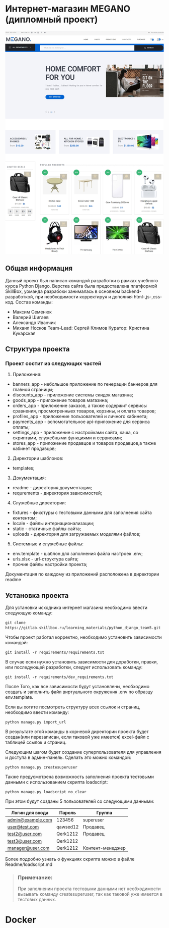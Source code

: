 # Интернет-магазин MEGANO (дипломный проект)
![Иллюстрация к проекту](static/assets/img/preview/main_page.jpg)
## Общая информация
Данный проект был написан командой разработки в рамках учебного курса Python Django. Верстка сайта была предоставлена платформой SkillBox, уоманда разрабоки занималась в основном backend-разработкой, при необходимости корректируя и дополняя html-,js-,css-код.
Состав команды:
 - Максим Семенюк
 - Валерий Шигаев
 - Александр Иванчик
 - Михаил Носков
Team-Lead: Сергей Климов
Куратор: Кристина Кукарская

## Структура проекта
### Проект состит из следующих частей
1. Приложения:
 - banners_app - небольшое приложение по генерации баннеров для главной страницы;
 - discounts_app - приложение системы скидок магазина;
 - goods_app - приложение товаров магазина;
 - orders_app - приложение заказов, а также содержит сервисы сравнения, просмотренныех товаров, корзины, и оплата товаров;
 - profiles_app - приложение пользователей и личного кабинета;
 - payments_app - вспомогательное api-приложение для сервиса оплаты;
 - settings_app - приложение с настройками сайта, кэша, со скриптами, служебными функциями и сервисами;
 - stores_app - приложение продавцов и товаров продавцов,а также кабинет продавцов;
2. Директории шаблонов:
 - templates;
3. Документация:
 - readme - директория документации;
 - requrements - директория зависимостей;
4. Служебные директории:
 - fixtures - фикстуры с тестовыми данными для заполнения сайта контентом;
 - locale - файлы интернационализации;
 - static - статичные файлы сайта;
 - uploads - директория для загружаемых моделями файлов;
5. Системные и служебные файлы:
 - env.template - шаблон для заполнения файла настроек .env;
 - urls.xlsx - url-структура сайта;
 - прочие файлы настройки проекта;

Документация по каждому из приложений расположена в директории readme

## Установка проекта
Для установки исходника интернет магазина необходимо ввести следующую команду:
```
git clone https://gitlab.skillbox.ru/learning_materials/python_django_team5.git
```
Чтобы проект работал корректно, необходимо установить зависимости командой:
```
git install -r requirements/requirements.txt
```
В случае если нужно установить зависимости для доработки, правки, или последующей разработки, следует использовать команду:
```
git install -r requirements/dev_requirements.txt
```
После Того, как все зависимости будут установлены, необходимо создать и заполнить файл виртуального окружения .env по образцу env.template.

Если вы хотите посмотреть структуру всех ссылок и страниц, необходимо ввести команду:
```
python manage.py import_url
```
В результате этой команды в корневой директории проекта будет создан(или перезаписан, если таковой уже имеется) excel-файл с таблицей ссылок и страниц.

Следующим шагом будет создание суперпользователя для управления и доступа в админ-панель. Сделать это можно командой:
```
python manage.py createsuperuser
```
Также предусмотрена возможность заполнения проекта тестовыми данными с использованием скрипта loadscript:
```
python manage.py loadscript no_clear
```
При этом будут созданы 5 пользователей со следующими данными:

Логин для входа        | Пароль | Группа |
-----------------|-----------------|---------------|
admin@example.com  |   123456   |   superuser|
user@test.com     |   qawsed12   |    Продавец|
test2@user.com      |   Qerk1212   |    Продавец|
test3@user.com      |   Qerk1212   |               |
manager@user.com      |   Qerk1212   |      Контент-менеджер|

Более подробно узнать о функциях скрипта можно в файле Readme/loadscript.md 
> ### Примечание:
> При заполнении проекта тестовыми данными нет необходимости вызывать команду createsuperuser, так как таковой уже имеется в тестовых данных. 

# Docker
